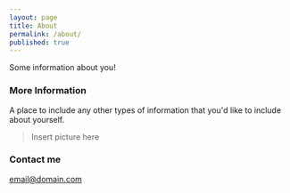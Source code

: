 ```yaml
---
layout: page
title: About
permalink: /about/
published: true
---
```


Some information about you!

### More Information

A place to include any other types of information that you'd like to include about yourself.

> Insert picture here

### Contact me

[email@domain.com](mailto:email@domain.com)
